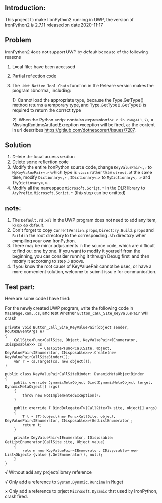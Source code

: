## Introduction:
This project to make IronPython2 running in UWP, the version of IronPython2 is 2.7.11 released on date 2020-11-17

## Problem
IronPython2 does not support UWP by default because of the following reasons
1. Local files have been accessed
2. Partial reflection code
3. The `.Net Native Tool Chain` function in the Release version makes the program abnormal, including:

    1). Cannot load the appropriate type, because the Type.GetType() method returns a temporary type, and Type.GetType().GetType() is required to return the correct type
    
    2). When the Python script contains expression`for x in range(1,2)`, a MissingRuntimeArtifactException exception will be fired, as the content in url describes https://github.com/dotnet/corert/issues/7207.

## Solution
1. Delete the local access section
2. Delete some reflection code
3. Modify the entire IronPython source code, change `KeyValuePair<,>` to `MyKeyValuePair<,>` which type is `class` rather than `struct`, at the same time, modify `Dictionary<,>` , `IDictionary<,>` to `MyDictionary<, >` and `IMyDictionary<,>`...
4. Modify all the namespace `Microsoft.Script.*` in the DLR library to `AnyPrefix.Microsoft.Script.*` (this step can be omitted)


## note:
1. The `Default.rd.xml` in the UWP program does not need to add any item, keep as default.
2. Don't forget to copy `CurrentVersion.props`, `Directory.Build.props` and `Build` in the root directory to the corresponding .sln directory when compiling your own IronPython.
3. There may be minor adjustments in the source code, which are difficult to find out one by one. If you want to modify it yourself from the beginning, you can consider running it through Debug first, and then modify it according to step 3 above.
4. If you know the root cause of KeyValuePair cannot be used, or have a more convenient solution, welcome to submit issure for communication.

## Test part:
Here are some code I have tried:

For the newly created UWP program, write the following code in `MainPage.xaml.cs`, and test whether `Button_Call_Site_KeyValuePair` will crash
```
private void Button_Call_Site_KeyValuePair(object sender, RoutedEventArgs e)
{
    CallSite<Func<CallSite, Object, KeyValuePair<IEnumerator, IDisposable>>> cs
                = CallSite<Func<CallSite, Object, KeyValuePair<IEnumerator, IDisposable>>>.Create(new KeyValuePairCallSiteBinder());
    var r = cs.Target(cs, new object());
}

public class KeyValuePairCallSiteBinder: DynamicMetaObjectBinder
{
    public override DynamicMetaObject Bind(DynamicMetaObject target, DynamicMetaObject[] args)
    {
        throw new NotImplementedException();
    }

    public override T BindDelegate<T>(CallSite<T> site, object[] args)
    {
        T t = (T)(object)new Func<CallSite, object, KeyValuePair<IEnumerator, IDisposable>>(GetListEnumerator);
        return t;
    }

    private KeyValuePair<IEnumerator, IDisposable> GetListEnumerator(CallSite site, Object value)
    {
        return new KeyValuePair<IEnumerator, IDisposable>(new List<Object> {value }.GetEnumerator(), null);
    }
}
```
√ Without add any project/library reference

√ Only add a reference to `System.Dynamic.Runtime` in Nuget

× Only add a reference to prject `Microsoft.Dynamic` that used by IronPython, crash fired.

